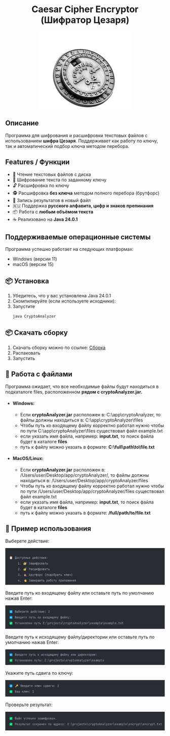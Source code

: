 <h1 style="text-align: center">Caesar Cipher Encryptor (Шифратор Цезаря)</h1>


<p align="center">
  <img  src="images/caesar-cipher-image.png" alt="caesar-cipher-image">
</p>

## Описание

Программа для шифрования и расшифровки текстовых файлов с использованием **шифра Цезаря**. Поддерживает как работу по ключу, так и автоматический подбор ключа методом перебора.

## Features / Функции

- 📂 Чтение текстовых файлов с диска
- 🔐 Шифрование текста по заданному ключу
- 🔓 Расшифровка по ключу
- 🕵️ Расшифровка **без ключа** методом полного перебора (брутфорс)
- 📄 Запись результатов в новый файл
- 🇷🇺 Поддержка **русского алфавита, цифр и знаков препинания**
- 📦 Работа с **любым объёмом текста**
- ☕ Реализовано на **Java 24.0.1**

## Поддерживаемые операционные системы
Программа успешно работает на следующих платформах:
- Windows (версии 11)
- macOS (версии 15)

## 📦 Установка

1. Убедитесь, что у вас установлена Java 24.0.1
2. Скомпилируйте (если используете исходники):
3. Запустите 
   ```bash
   java CryptoAnalyzer
   ```  
## 📦 Скачать сборку
1. Скачать сборку можно по ссылке: [Сборка](https://github.com/khloptsevps/cryptoAnalyzer/releases/tag/v1.0.0)
2. Распаковать
3. Запустить

## 📁 Работа с файлами
Программа ожидает, что все необходимые файлы будут находиться в подкаталоге files, расположенном **рядом с cryptoAnalyzer.jar.**  
- #### Windows:  
  - Если **cryptoAnalyzer.jar** расположен в: C:\app\cryptoAnalyzer\, то файлы должны находиться в: C:\app\cryptoAnalyzer\files
  - Чтобы путь ко входящему файлу корректно работал нужно чтобы по пути C:\app\cryptoAnalyzer\files существовал файл example.txt
  - если указать имя файла, например: **input.txt**, то поиск файла будет в каталоге **files**
  - путь к файлу можно указать в формате: **C:\full\path\to\file.txt**

- #### MacOS/Linux:
   - Если **cryptoAnalyzer.jar** расположен в: /Users/user/Desktop/app/cryptoAnalyzer/, то файлы должны находиться в: /Users/user/Desktop/app/cryptoAnalyzer/files
   - Чтобы путь ко входящему файлу корректно работал нужно чтобы по пути /Users/user/Desktop/app/cryptoAnalyzer/files существовал файл example.txt
   - если указать имя файла, например: **input.txt**, то поиск файла будет в каталоге **files**
   - путь к файлу можно указать в формате: **/full/path/to/file.txt**

## 📁 Пример использования
Выберете действие:
<p>
  <img  src="images/Step1.png" alt="step-1">
</p>  

Введите путь ко входящему файлу или оставьте путь по умолчанию нажав Enter:
<p>
  <img  src="images/Step2.png" alt="step-2">
</p>  

Введите путь к исходящему файлу/директории или оставьте путь по умолчанию нажав Enter:
<p>
  <img  src="images/Step3.png" alt="step-3">
</p>  

Укажите путь сдвига по ключу:
<p>
  <img  src="images/Step4.png" alt="step-4">
</p>  

Проверьте результат:
<p>
  <img  src="images/Step5.png" alt="step-5">
</p> 

